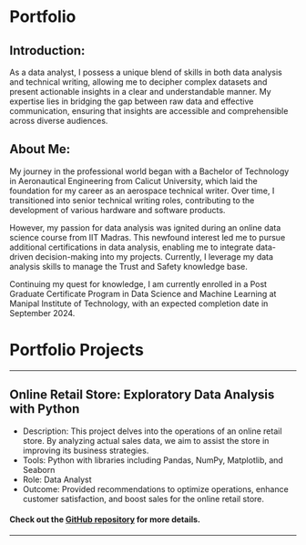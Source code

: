 # Portfolio

## Introduction:
As a data analyst, I possess a unique blend of skills in both data analysis and technical writing, allowing me to decipher complex datasets and present actionable insights in a clear and understandable manner. My expertise lies in bridging the gap between raw data and effective communication, ensuring that insights are accessible and comprehensible across diverse audiences.

## About Me:
My journey in the professional world began with a Bachelor of Technology in Aeronautical Engineering from Calicut University, which laid the foundation for my career as an aerospace technical writer. Over time, I transitioned into senior technical writing roles, contributing to the development of various hardware and software products.

However, my passion for data analysis was ignited during an online data science course from IIT Madras. This newfound interest led me to pursue additional certifications in data analysis, enabling me to integrate data-driven decision-making into my projects. Currently, I leverage my data analysis skills to manage the Trust and Safety knowledge base.

Continuing my quest for knowledge, I am currently enrolled in a Post Graduate Certificate Program in Data Science and Machine Learning at Manipal Institute of Technology, with an expected completion date in September 2024.

# Portfolio Projects
---

## Online Retail Store: Exploratory Data Analysis with Python
- Description: This project delves into the operations of an online retail store. By analyzing actual sales data, we aim to assist the store in improving its business strategies.
- Tools: Python with libraries including Pandas, NumPy, Matplotlib, and Seaborn
- Role: Data Analyst
- Outcome: Provided recommendations to optimize operations, enhance customer satisfaction, and boost sales for the online retail store.
#### Check out the <a href="https://github.com/Midhunkalavara/Online-Retail-Store" target="_blank">GitHub repository</a> for more details.

---


